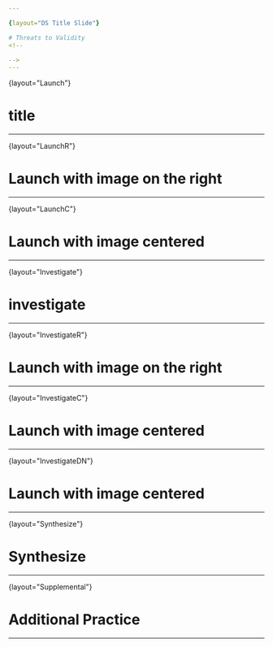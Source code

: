 ```yaml
---

{layout="DS Title Slide"}

# Threats to Validity
<!--

-->
---
```

{layout="Launch"}
# title

<!--

-->
---
{layout="LaunchR"}
# Launch with image on the right

<!--

-->
---
{layout="LaunchC"}
# Launch with image centered

<!--

-->
---
{layout="Investigate"}
# investigate

<!--

-->
---
{layout="InvestigateR"}
# Launch with image on the right

<!--

-->
---
{layout="InvestigateC"}
# Launch with image centered

<!--

-->
---
{layout="InvestigateDN"}
# Launch with image centered

<!--

-->
---
{layout="Synthesize"}
# Synthesize


<!--

-->

---
{layout="Supplemental"}
# Additional Practice

<!--

-->
---